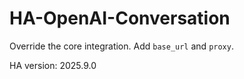 # HA-OpenAI-Conversation

Override the core integration. Add `base_url` and `proxy`.

HA version: 2025.9.0
